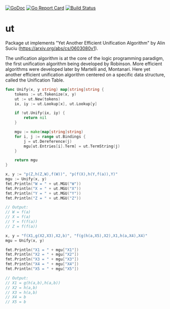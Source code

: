 [![GoDoc](https://godoc.org/github.com/kuba--/ut?status.svg)](http://godoc.org/github.com/kuba--/ut)
[![Go Report Card](https://goreportcard.com/badge/github.com/kuba--/ut)](https://goreportcard.com/report/github.com/kuba--/ut)
[![Build Status](https://travis-ci.org/kuba--/ut.svg?branch=master)](https://travis-ci.org/kuba--/ut)

# ut
Package ut implements "Yet Another Efficient Unification Algorithm" by Alin Suciu (https://arxiv.org/abs/cs/0603080v1).

The unification algorithm is at the core of the logic programming paradigm, the first unification algorithm being developed by Robinson. More efficient algorithms were developed later by Martelli and, Montanari.
Here yet another efficient unification algorithm centered on a specific data structure, called the Unification Table.

```Go
func Unify(x, y string) map[string]string {
	tokens := ut.Tokenize(x, y)
	ut := ut.New(tokens)
	ix, iy := ut.Lookup[x], ut.Lookup[y]

	if !ut.Unify(ix, iy) {
		return nil
	}

	mgu := make(map[string]string)
	for i, j := range ut.Bindings {
		j = ut.Dereference(j)
		mgu[ut.Entries[i].Term] = ut.TermString(j)
	}

	return mgu
}

x, y := "p(Z,h(Z,W),f(W))", "p(f(X),h(Y,f(a)),Y)"
mgu := Unify(x, y)
fmt.Println("W = " + ut.MGU("W"))
fmt.Println("X = " + ut.MGU("X"))
fmt.Println("Y = " + ut.MGU("Y"))
fmt.Println("Z = " + ut.MGU("Z"))

// Output:
// W = f(a)
// X = f(a)
// Y = f(f(a))
// Z = f(f(a))

x, y = "f(X1,g(X2,X3),X2,b)", "f(g(h(a,X5),X2),X1,h(a,X4),X4)"
mgu = Unify(x, y)

fmt.Println("X1 = " + mgu["X1"])
fmt.Println("X2 = " + mgu["X2"])
fmt.Println("X3 = " + mgu["X3"])
fmt.Println("X4 = " + mgu["X4"])
fmt.Println("X5 = " + mgu["X5"])

// Output:
// X1 = g(h(a,b),h(a,b))
// X2 = h(a,b)
// X3 = h(a,b)
// X4 = b
// X5 = b
```